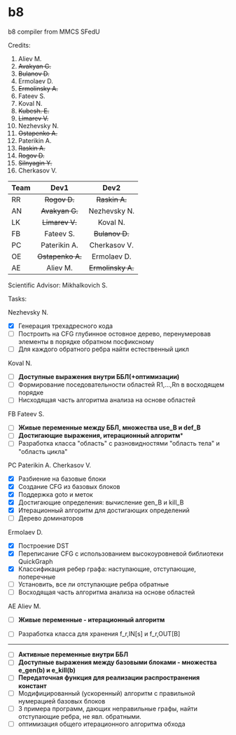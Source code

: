# b8
b8 compiler from MMCS SFedU


Credits:
1. Aliev M.
1. ~~Avakyan G.~~
1. ~~Bulanov D.~~
1. Ermolaev D.
1. ~~Ermolinsky A.~~
1. Fateev S.
1. Koval N.
1. ~~Kubesh. E.~~
1. ~~Limarev V.~~
1. Nezhevsky N.
1. ~~Ostapenko A.~~
1. Paterikin A.
1. ~~Raskin A.~~
1. ~~Rogov D.~~
1. ~~Silnyagin Y.~~
1. Cherkasov V.


| Team          | Dev1          | Dev2           |
| ------------- |:-------------:| :-------------:|
| RR            | ~~Rogov D.~~      | ~~Raskin A.~~      |
| AN            | ~~Avakyan G.~~     | Nezhevsky N.   |
| LK            | ~~Limarev V.~~    | Koval N.       |
| FB            | Fateev S.     | ~~Bulanov D.~~     |
| PC            | Paterikin A.  | Cherkasov V.   |
| OE            | ~~Ostapenko A.~~  | Ermolaev D.    |
| AE            | Aliev M.      | ~~Ermolinsky A.~~  |


Scientific Advisor: Mikhalkovich S.

Tasks:

Nezhevsky N.
- [x] Генерация трехадресного кода
- [ ] Построить на CFG глубинное остовное дерево, перенумеровав элементы в порядке обратном посфиксному
- [ ] Для каждого обратного ребра найти естественный цикл

Koval N.
- [ ] **Доступные выражения внутри ББЛ(+оптимизации)**
- [ ] Формирование поседовательности областей R1,...,Rn в восходящем порядке
- [ ] Нисходящая часть алгоритма анализа на основе областей

FB  Fateev S.
- [ ] **Живые переменные между ББЛ, множества use_B и def_B**
- [ ] **Достигающие выражения, итерационный алгоритм***
- [ ] Разработка класса "область" с разновидностями "область тела" и "область цикла"

PC  Paterikin A.    Cherkasov V.
- [x] Разбиение на базовые блоки
- [x] Создание CFG из базовых блоков
- [x] Поддержка goto и меток
- [x] Достигающие определения: вычисление gen_B и kill_B
- [x] Итерационный алгоритм для достигающих определений
- [ ]  Дерево доминаторов

Ermolaev D.
- [x]  Построение DST
- [x]  Переписание CFG с использованием высокоуровневой библиотеки QuickGraph
- [x]  Классификация ребер графа: наступающие, отступающие, поперечные
- [ ]  Установить, все ли отступающие ребра обратные
- [ ] Восходящая часть алгоритма анализа на основе областей

AE  Aliev M.
- [ ] **Живые переменные - итерационный алгоритм**
- [ ] Разработка класса для хранения f_r,IN[s] и f_r,OUT[B]


-------------------
- [ ] **Активные переменные внутри ББЛ**
- [ ] **Доступные выражения между базовыми блоками - множества e_gen(b) и e_kill(b)**
- [ ] **Передаточная функция для реализации распространения констант**
- [ ] Модифицированный (ускоренный) алгоритм с правильной нумерацией базовых блоков
- [ ] 3 примера программ, дающих неправильные графы, найти отступающие ребра, не явл. обратными.
- [ ] оптимизация общего итерационного алгоритма обхода
